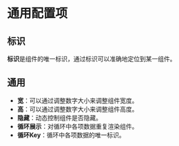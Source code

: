 # 通用配置项

## 标识

**标识**是组件的唯一标识，通过标识可以准确地定位到某一组件。

## 通用

- **宽**：可以通过调整数字大小来调整组件宽度。
- **高**：可以通过调整数字大小来调整组件高度。
- **隐藏**：动态控制组件是否隐藏。
- **循环展示**：对循环中各项数据重复渲染组件。
- **循环Key**：循环中各项数据的唯一标识。


